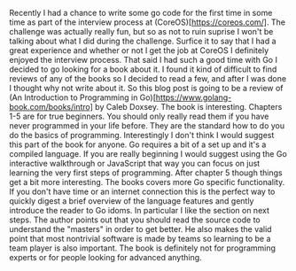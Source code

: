 Recently I had a chance to write some go code for the first time in some time as part of the interview process at (CoreOS)[https://coreos.com/].
The challenge was actually really fun, but so as not to ruin suprise I won't be talking about what I did during the challenge.
Surfice it to say that I had a great experience and whether or not I get the job at CoreOS I definitely enjoyed the interview process.
That said I had such a good time with Go I decided to go looking for a book about it.
I found it kind of difficult to find reviews of any of the books so I decided to read a few, and after I was done I thought why not write about it.
So this blog post is going to be a review of (An Introduction to Programming in Go)[https://www.golang-book.com/books/intro] by Caleb Doxsey.
The book is interesting.
Chapters 1-5 are for true beginners.
You should only really read them if you have never programmed in your life before.
They are the standard how to do you do the basics of programming.
Interestingly I don't think I would suggest this part of the book for anyone.
Go requires a bit of a set up and it's a compiled language.
If you are really beginning I would suggest using the Go interactive walkthrough or JavaScript that way you can focus on just learning the very first steps of programming.
After chapter 5 though things get a bit more interesting.
The books covers more Go specific functionality.
If you don't have time or an internet connection this is the perfect way to quickly digest a brief overview of the language features and gently introduce the reader to Go idoms.
In particular I like the section on next steps.
The author points out that you should read the source code to understand the "masters" in order to get better.
He also makes the valid point that most nontrivial software is made by teams so learning to be a team player is also important.
The book is definitely not for programming experts or for people looking for advanced anything.
